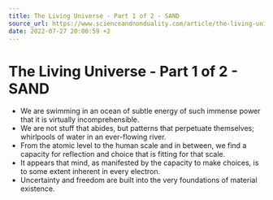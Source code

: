 ```yaml
---
title: The Living Universe - Part 1 of 2 - SAND
source_url: https://www.scienceandnonduality.com/article/the-living-universe-part-1-of-2
date: 2022-07-27 20:00:59 +2
---
```


# The Living Universe - Part 1 of 2 - SAND

- We are swimming in an ocean of subtle energy of such immense power that it is virtually incomprehensible.
- We are not stuff that abides, but patterns that perpetuate themselves; whirlpools of water in an ever-flowing river.
- From the atomic level to the human scale and in between, we find a capacity for reflection and choice that is fitting for that scale.
- It appears that mind, as manifested by the capacity to make choices, is to some extent inherent in every electron.
- Uncertainty and freedom are built into the very foundations of material existence.
